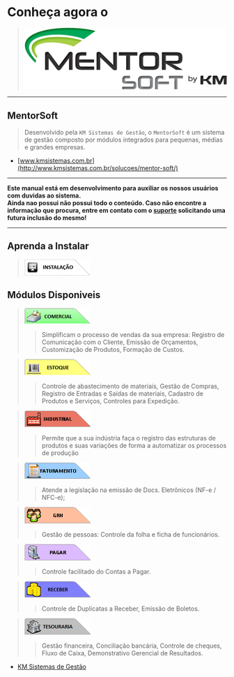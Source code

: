 # Conheça agora o
> ![MentorSoft](img/MentorSoft.png) 

---

##  MentorSoft

> Desenvolvido pela `KM Sistemas de Gestão`, o `MentorSoft` é um sistema de gestão composto por módulos integrados para pequenas, médias e grandes empresas.

* [www.kmsistemas.com.br](http://www.kmsistemas.com.br/solucoes/mentor-soft/) 

---

**Este manual está em desenvolvimento para auxiliar os nossos usuários com duvidas ao sistema.   
Ainda nao possui não possui todo o conteúdo. Caso não encontre a informação que procura, entre em contato com o [suporte](http://www.kmsistemas.com.br/atendimento-2/) solicitando uma futura inclusão do mesmo!**

---
## Aprenda a Instalar  
> [![Instalação](/img/modulos/inst.png)](instalacao.md)

## Módulos Disponiveis

>  [![Comercial](/img/modulos/comsist.png)](modulos/comercial)
>> Simplificam o processo de vendas da sua empresa: Registro de Comunicação com o Cliente, Emissão de Orçamentos, Customização de Produtos, Formação de Custos.  

> [![Estoque](/img/modulos/estsist.png)](modulos/estoque)
>> Controle de abastecimento de materiais, Gestão de Compras, Registro de Entradas e Saídas de materiais, Cadastro de Produtos e Serviços, Controles para Expedição.  

> [![Industrial](/img/modulos/indsist.png)](modulos/industrial)
>> Permite que a sua indústria faça o registro das estruturas de produtos e suas variações de forma a automatizar os processos de produção
    
> [![Faturamento](/img/modulos/fatsist.png)](modulos/faturamento)
>>  Atende a legislação na emissão de Docs. Eletrônicos (NF-e / NFC-e);

> [![GRH](/img/modulos/grhsist.png)](modulos/grh)
>> Gestão de pessoas: Controle da folha e ficha de funcionários.

> [![Pagar](/img/modulos/pagsist.png)](modulos/pagar)
>>  Controle facilitado do Contas a Pagar.

> [![Receber](/img/modulos/recsist.png)](modulos/receber)
>>  Controle de Duplicatas a Receber, Emissão de Boletos.

> [![Tesouraria](/img/modulos/tessist.png)](modulos/tesouraria)
>> Gestão financeira, Conciliação bancária, Controle de cheques, Fluxo de Caixa, Demonstrativo Gerencial de Resultados.


* [KM Sistemas de Gestão](http://www.kmsistemas.com.br/)